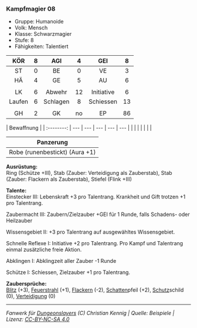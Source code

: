 ### Kampfmagier 08

- Gruppe: Humanoide
- Volk: Mensch
- Klasse: Schwarzmagier
- Stufe: 8
- Fähigkeiten: Talentiert

|  KÖR   |  8  |   AGI    |  4  |    GEI     |  8  |
| :----: | :-: | :------: | :-: | :--------: | :-: |
|   ST   |  0  |    BE    |  0  |     VE     |  3  |
|   HÄ   |  4  |    GE    |  5  |     AU     |  6  |
|        |     |          |     |            |     |
|   LK   |  6  |  Abwehr  | 12  | Initiative |  6  |
| Laufen |  6  | Schlagen |  8  | Schiessen  | 13  |
|        |     |          |     |            |     |
|   GH   |  2  |    GK    | no  |     EP     | 86  |

| Bewaffnung |
| :--------: | --- | --- | --- | --- | --- |
|            |     |     |     |     |     |

|           Panzerung            |
| :----------------------------: |
| Robe (runenbestickt) (Aura +1) |

**Ausrüstung:**  
Ring (Schütze +III), Stab (Zauber: Verteidigung als Zauberstab), Stab (Zauber: Flackern als Zauberstab), Stiefel (Flink +III)

**Talente:**  
Einstecker III: Lebenskraft +3 pro Talentrang. Krankheit und Gift trotzen +1 pro Talentrang.

Zaubermacht III: Zaubern/Zielzauber +GEI für 1 Runde, falls Schadens- oder Heilzauber

Wissensgebiet II: +3 pro Talentrang auf ausgewähltes Wissensgebiet.

Schnelle Reflexe I: Initiative +2 pro Talentrang. Pro Kampf und Talentrang einmal zusätzliche freie Aktion.

Abklingen I: Abklingzeit aller Zauber -1 Runde

Schütze I: Schiessen, Zielzauber +1 pro Talentrang.

**Zaubersprüche:**  
[Blitz](/grw/zauber/blitz.md) (+3), [Feuerstrahl](/grw/zauber/feuerstrahl.md) (+1), [Flackern](/grw/zauber/flackern.md) (-2), [Schatten](/grw/zauber/schatten.md)pfeil (+2), [Schutz](/fanwerk/zauber/schutz.md)schild (0), [Verteidigung](/grw/zauber/verteidigung.md) (0)

---

_Fanwerk für [Dungeonslayers](https://www.dungeonslayers.net/) (C) Christian Kennig | Quelle: Beispiele | Lizenz: [CC-BY-NC-SA 4.0](https://creativecommons.org/licenses/by-nc-sa/4.0/deed.de)_
